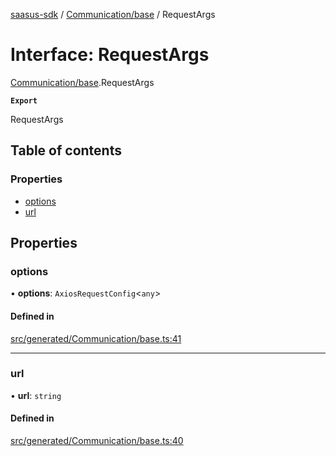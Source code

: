 [saasus-sdk](../README.md) / [Communication/base](../modules/Communication_base.md) / RequestArgs

# Interface: RequestArgs

[Communication/base](../modules/Communication_base.md).RequestArgs

**`Export`**

RequestArgs

## Table of contents

### Properties

- [options](Communication_base.RequestArgs.md#options)
- [url](Communication_base.RequestArgs.md#url)

## Properties

### options

• **options**: `AxiosRequestConfig`\<`any`\>

#### Defined in

[src/generated/Communication/base.ts:41](https://github.com/saasus-platform/saasus-sdk-javascript/blob/2c78b0a/src/generated/Communication/base.ts#L41)

___

### url

• **url**: `string`

#### Defined in

[src/generated/Communication/base.ts:40](https://github.com/saasus-platform/saasus-sdk-javascript/blob/2c78b0a/src/generated/Communication/base.ts#L40)
